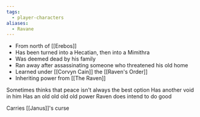 ```yaml
---
tags:
  - player-characters
aliases:
  - Ravane
---
```

- From north of [[Erebos]]
- Has been turned into a Hecatian, then into a Mimithra
- Was deemed dead by his family
- Ran away after assassinating someone who threatened his old home
- Learned under [[Corvyn Cain]] the [[Raven's Order]]
- Inheriting power from [[The Raven]]

Sometimes thinks that peace isn't always the best option
Has another void in him
Has an old old old old power
Raven does intend to do good

Carries [[Janus]]'s curse